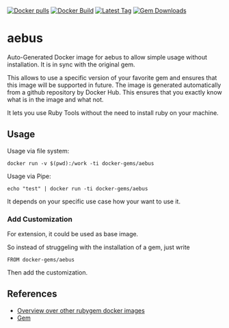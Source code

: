 [![Docker pulls](https://img.shields.io/docker/pulls/rubygem/aebus.svg)](https://hub.docker.com/r/rubygem/aebus/)
[![Docker Build](https://img.shields.io/docker/automated/rubygem/aebus.svg)](https://hub.docker.com/r/rubygem/aebus/)
[![Latest Tag](https://img.shields.io/github/tag/docker-rubygem/aebus.svg)](https://hub.docker.com/r/rubygem/aebus/)
[![Gem Downloads](https://img.shields.io/gem/dt/aebus.svg)](https://rubygems.org/gems/aebus/)
# aebus

Auto-Generated Docker image for aebus to allow simple usage without installation.
It is in sync with the original gem.

This allows to use a specific version of your favorite gem and ensures that this image will be supported in future.
The image is generated automatically from a github repository by Docker Hub.
This ensures that you exactly know what is in the image and what not.

It lets you use Ruby Tools without the need to install ruby on your machine.

## Usage

Usage via file system:

`docker run -v $(pwd):/work -ti docker-gems/aebus`

Usage via Pipe:

`echo "test" | docker run -ti docker-gems/aebus`

It depends on your specific use case how your want to use it.

### Add Customization

For extension, it could be used as base image.

So instead of struggeling with the installation of a gem, just write

`FROM docker-gems/aebus`

Then add the customization.

## References

 - [Overview over other rubygem docker images](https://github.com/thinkbot/docker-rubygem)
 - [Gem](https://rubygems.org/gems/aebus/)
